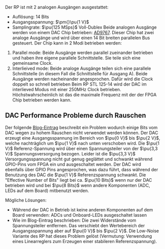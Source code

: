Der RP ist mit 2 analogen Ausgängen ausgestattet:
- Auflösung: 14 Bits
- Ausgangsspannung: $\pm{}\pu{1 V}$
- Samplingrate: $\pu{125 MSps}$ Voll-Dublex
Beide analogen Ausgänge werden von einem DAC Chip betrieben: [AD9767](http://www.analog.com/media/en/technical-documentation/data-sheets/AD9763_9765_9767.pdf). Dieser Chip hat zwei analoge Ausgänge und wird über einen 14 Bit breiten parallelen Bus gesteuert. Der Chip kann in 2 Modi betrieben werden:
1. Parallel mode: Beide Ausgänge werden parallel zueinander betrieben und haben ihre eigene parallele Schnittstelle. Sie teile sich eine gemeinsame Clock.
2. Interlieived mode: Beide analoge Ausgänge teilen sich eine parallele Schnittstelle (in diesem Fall die Schnittstelle für Ausgang A). Beide Ausgänge werden nacheinander angesprochen. Dafür wird die Clock doppelt so schnell betrieben
Beim RP STL 125-14 wird der DAC im interlieved Modus mit einer 250MHz Clock betrieben. Höchstwahrscheinlich ist das die maximale Frequenz mit der der FPGA Chip betrieben werden kann.

## DAC Performance Probleme durch Rauschen

Der folgende [Blog-Eintrag](https://ln1985blog.wordpress.com/2016/02/07/red-pitaya-dac-performance/) beschreibt ein Problem wodurch einige Bits vom DAC wegen zu hohem Rauschen nicht verwendet werden können. Der DAC erzeugt eine Ausgangsspannung im Bereich von $\pu{0 V}$ bis $\pu{2 V}$, welche nachträglich um $\pu{1 V}$ nach unten verschoben wird. Die $\pu{1 V}$ Referenz-Spannung wird über einen Spannungsteiler von der $\pu{3,3 V}$ Spannungsversorgung bezogen. Leider ist die $\pu{3,3 V}$ Versorgungsspannung nicht gut genug geglättet und schwankt während GPIO-Pins vom FPGA ein und ausgeschaltet werden. Der DAC wird ebenfalls über GPIO Pins angesprochen, was dazu führt, dass während der Benutzung des DAC die $\pu{1 V}$ Referenzspannung schwankt. Die "Effective Number of Bits" liegt bei ca. $\pu{10 Bits}$ wenn nur der DAC betrieben wird und bei $\pu{8 Bits}$ wenn andere Komponenten (ADC, LEDs auf dem Board) mitbenutzt werden.

Mögliche Lösungen:
- Während der DAC in Betrieb ist keine anderen Komponenten auf dem Board verwenden: ADCs und Onboard-LEDs ausgeschaltet lassen
- Wie im Blog-Eintrag beschrieben: Die zwei Widerstände vom Spannungsteiler entfernen. Das verschiebt den Wertebereich der Ausgangsspannung aber auf $\pu{0 V}$ bis $\pu{2 V}$.
Die Low-Noise Variante des RP hat dieses Problem gelöst (Vermutung: Verwendung eines Linearreglers zum Erzeugen einer stabileren Referenzspannung).